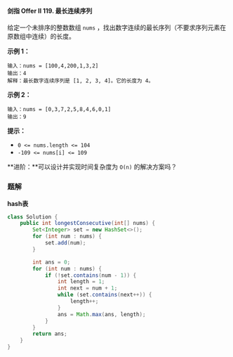 #### 剑指 Offer II 119. 最长连续序列

给定一个未排序的整数数组 `nums` ，找出数字连续的最长序列（不要求序列元素在原数组中连续）的长度。

**示例 1：**

```shell
输入：nums = [100,4,200,1,3,2]
输出：4
解释：最长数字连续序列是 [1, 2, 3, 4]。它的长度为 4。
```

**示例 2：**

```shell
输入：nums = [0,3,7,2,5,8,4,6,0,1]
输出：9
```

**提示：**

- `0 <= nums.length <= 104`
- `-109 <= nums[i] <= 109`

**进阶：**可以设计并实现时间复杂度为 `O(n)` 的解决方案吗？

### 题解

**hash表**

```java
class Solution {
    public int longestConsecutive(int[] nums) {
        Set<Integer> set = new HashSet<>();
        for (int num : nums) {
            set.add(num);
        }

        int ans = 0;
        for (int num : nums) {
            if (!set.contains(num - 1)) {
                int length = 1;
                int next = num + 1;
                while (set.contains(next++)) {
                    length++;
                }
                ans = Math.max(ans, length);
            }
        }
        return ans;
    }
}
```

